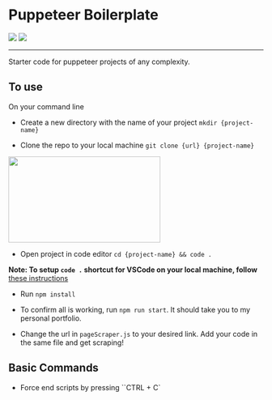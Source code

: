 # Puppeteer Boilerplate 
![](https://img.shields.io/github/license/hellosurbhi/puppeteer-boilerplate) 
![](https://img.shields.io/twitter/url?url=https%3A%2F%2Fgithub.com%2Fhellosurbhi%2Fpuppeteer-boilerplate)
<hr />
Starter code for puppeteer projects of any complexity. 



## To use

On your command line

* Create a new directory with the name of your project ``mkdir {project-name}``

* Clone the repo to your local machine ``git clone {url} {project-name} ``

<img src="https://github.com/hellosurbhi/puppeteer-starter-code/blob/master/clone-link-image.png" width="300" height="170">

* Open project in code editor ``cd {project-name} && code . ``

**Note: To setup ``code .`` shortcut for VSCode on your local machine, follow** [these instructions](https://code.visualstudio.com/docs/setup/mac)

* Run ``npm install``

* To confirm all is working, run ``npm run start``. It should take you to my personal portfolio.

* Change the url in ``pageScraper.js`` to your desired link. Add your code in the same file and get scraping!

## Basic Commands 

* Force end scripts by pressing ``CTRL + C`
